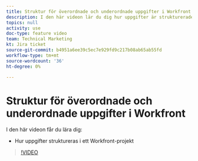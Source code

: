 ```yaml
---
title: Struktur för överordnade och underordnade uppgifter i Workfront
description: I den här videon lär du dig hur uppgifter är strukturerade i ett Workfront-projekt
topics: null
activity: use
doc-type: feature video
team: Technical Marketing
kt: Jira ticket
source-git-commit: b4951a6ee39c5ec7e929fd9c217b08ab65ab55fd
workflow-type: tm+mt
source-wordcount: '36'
ht-degree: 0%

---
```


# Struktur för överordnade och underordnade uppgifter i Workfront

I den här videon får du lära dig:

* Hur uppgifter struktureras i ett Workfront-projekt

>[!VIDEO](https://video.tv.adobe.com/v/335087/?quality=12)
